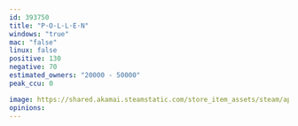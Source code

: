 ```yaml
---
id: 393750
title: "P·O·L·L·E·N"
windows: "true"
mac: "false"
linux: false
positive: 130
negative: 70
estimated_owners: "20000 - 50000"
peak_ccu: 0

image: https://shared.akamai.steamstatic.com/store_item_assets/steam/apps/393750/header.jpg?t=1492076002
opinions:
---
```

